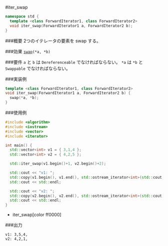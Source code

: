 #iter_swap

```cpp
namespace std {
  template <class ForwardIterator1, class ForwardIterator2>
  void iter_swap(ForwardIterator1 a, ForwardIterator2 b);
}
```

###概要
2つのイテレータの要素を swap する。

###効果
[`swap`](/reference/utility/swap.md)`(*a, *b)`

###要件
`a` と `b` は `Dereferenceable` でなければならない。
`*a` は `*b` と `Swappable` でなければならない。

###実装例
```cpp
template <class ForwardIterator1, class ForwardIterator2>
void iter_swap(ForwardIterator1 a, ForwardIterator2 b) {
  swap(*a, *b);
}
```

###使用例
```cpp
#include <algorithm>
#include <iostream>
#include <vector>
#include <iterator>

int main() {
  std::vector<int> v1 = { 3,1,4 };
  std::vector<int> v2 = { 4,2,5 };

  std::iter_swap(v1.begin()+1, v2.begin()+2);

  std::cout << "v1: ";
  std::copy(v1.begin(), v1.end(), std::ostream_iterator<int>(std::cout, ","));
  std::cout << std::endl;

  std::cout << "v2: ";
  std::copy(v2.begin(), v2.end(), std::ostream_iterator<int>(std::cout, ","));
  std::cout << std::endl;
}
```
* iter_swap[color ff0000]

###出力
```
v1: 3,5,4,
v2: 4,2,1,
```

